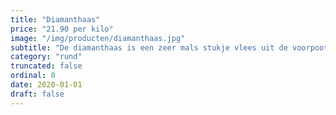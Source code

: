 ```yaml
---
title: "Diamanthaas"
price: "21.90 per kilo"
image: "/img/producten/diamanthaas.jpg"
subtitle: "De diamanthaas is een zeer mals stukje vlees uit de voorpoot van een rund. De diamanthaas wordt ook wel jodenhaas genoemd omdat orthodoxe joden geen vlees eten uit de achterpoot."
category: "rund"
truncated: false
ordinal: 0
date: 2020-01-01
draft: false
---
```

